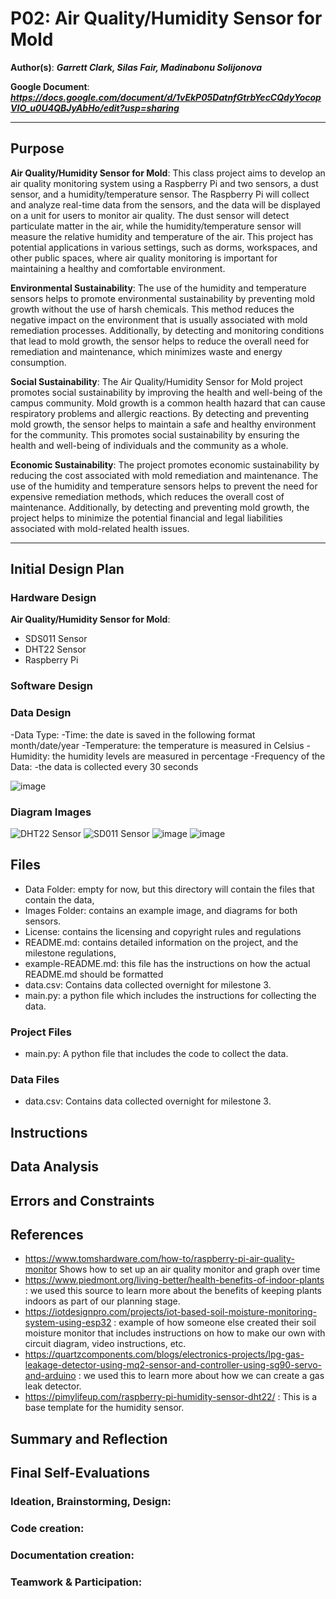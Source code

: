 # P02: Air Quality/Humidity Sensor for Mold

**Author(s)**: __*Garrett Clark, Silas Fair, Madinabonu Solijonova*__

**Google Document**: __*https://docs.google.com/document/d/1vEkP05DatnfGtrbYecCQdyYocopVIO_u0U4QBJyAbHo/edit?usp=sharing*__

---
## Purpose
**Air Quality/Humidity Sensor for Mold**: 
This class project aims to develop an air quality monitoring system using a Raspberry Pi and two sensors, a dust sensor, and a humidity/temperature sensor. The Raspberry Pi will collect and analyze real-time data from the sensors, and the data will be displayed on a unit for users to monitor air quality. The dust sensor will detect particulate matter in the air, while the humidity/temperature sensor will measure the relative humidity and temperature of the air. This project has potential applications in various settings, such as dorms, workspaces, and other public spaces, where air quality monitoring is important for maintaining a healthy and comfortable environment.

**Environmental Sustainability**: 
The use of the humidity and temperature sensors helps to promote environmental sustainability by preventing mold growth without the use of harsh chemicals. This method reduces the negative impact on the environment that is usually associated with mold remediation processes. Additionally, by detecting and monitoring conditions that lead to mold growth, the sensor helps to reduce the overall need for remediation and maintenance, which minimizes waste and energy consumption.

**Social Sustainability**: 
The Air Quality/Humidity Sensor for Mold project promotes social sustainability by improving the health and well-being of the campus community. Mold growth is a common health hazard that can cause respiratory problems and allergic reactions. By detecting and preventing mold growth, the sensor helps to maintain a safe and healthy environment for the community. This promotes social sustainability by ensuring the health and well-being of individuals and the community as a whole.

**Economic Sustainability**: 
The project promotes economic sustainability by reducing the cost associated with mold remediation and maintenance. The use of the humidity and temperature sensors helps to prevent the need for expensive remediation methods, which reduces the overall cost of maintenance. Additionally, by detecting and preventing mold growth, the project helps to minimize the potential financial and legal liabilities associated with mold-related health issues.

---

## Initial Design Plan

### Hardware Design
**Air Quality/Humidity Sensor for Mold**:
* SDS011 Sensor
* DHT22 Sensor
* Raspberry Pi

### Software Design

### Data Design
-Data Type: 
  -Time: the date is saved in the following format month/date/year
  -Temperature: the temperature is measured in Celsius 
  -Humidity: the humidity levels are measured in percentage 
-Frequency of the Data: 
   -the data is collected every 30 seconds

![image](https://user-images.githubusercontent.com/97661971/226230326-53a2b3df-9595-466c-8ff9-7202d12c663a.png)
### Diagram Images

![DHT22 Sensor](https://github.com/CSC300-Embedded-Systems/p02-project-2-silas-madina-garrett/blob/299e4b322f7ee57cb1add314cebee5af348ec9cc/images/DHT22.jpg)
![SD011 Sensor](https://github.com/CSC300-Embedded-Systems/p02-project-2-silas-madina-garrett/blob/299e4b322f7ee57cb1add314cebee5af348ec9cc/images/sds011.jpg)
![image](https://user-images.githubusercontent.com/97661971/225777106-18c18982-5ed1-4415-bb9f-da50b6717dad.png)
![image](https://user-images.githubusercontent.com/97661971/225777162-6f7f241d-e624-496d-91cf-e1115a9c1b09.png)

## Files

* Data Folder: empty for now, but this directory will contain the files that contain the data,
* Images Folder: contains an example image, and diagrams for both sensors. 
* License: contains the licensing and copyright rules and regulations
* README.md: contains detailed information on the project, and the milestone regulations,
* example-README.md: this file has the instructions on how the actual README.md should be formatted
* data.csv: Contains data collected overnight for milestone 3.
* main.py: a python file which includes the instructions for collecting the data. 

### Project Files
* main.py: A python file that includes the code to collect the data. 
### Data Files
* data.csv: Contains data collected overnight for milestone 3.
## Instructions

## Data Analysis

## Errors and Constraints

## References
* https://www.tomshardware.com/how-to/raspberry-pi-air-quality-monitor
Shows how to set up an air quality monitor and graph over time
* https://www.piedmont.org/living-better/health-benefits-of-indoor-plants : we used this source to learn more about the benefits of keeping plants indoors as part of our planning stage. 
* https://iotdesignpro.com/projects/iot-based-soil-moisture-monitoring-system-using-esp32 : example of how someone else created their soil moisture monitor that includes instructions on how to make our own with circuit diagram, video instructions, etc. 
* https://quartzcomponents.com/blogs/electronics-projects/lpg-gas-leakage-detector-using-mq2-sensor-and-controller-using-sg90-servo-and-arduino : we used this to learn more about how we can create a gas leak detector. 
* https://pimylifeup.com/raspberry-pi-humidity-sensor-dht22/ : This is a base template for the humidity sensor.

## Summary and Reflection

## Final Self-Evaluations

### Ideation, Brainstorming, Design:

### Code creation: 

### Documentation creation:

### Teamwork & Participation:


